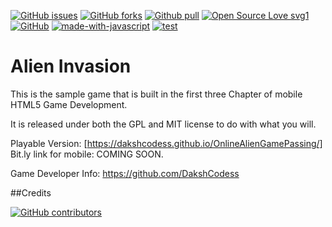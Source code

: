 [![GitHub issues](https://img.shields.io/github/issues/DakshCodess/OnlineAlienGame)](https://github.com/DakshCodess/OnlineAlienGame/issues) [![GitHub forks](https://img.shields.io/github/forks/DakshCodess/OnlineAlienGame)](https://github.com/DakshCodess/OnlineAlienGame/network/members) [![Github pull](https://img.shields.io/github/issues-pr/DakshCodess/OnlineAlienGame)](https://github.com/DakshCodess/OnlineAlienGame/pulls) [![Open Source Love svg1](https://badges.frapsoft.com/os/v1/open-source.svg?v=103)](https://github.com/ellerbrock/open-source-badges/) [![GitHub](https://badgen.net/badge/icon/github?icon=github&label)](https://github.com) [![made-with-javascript](https://img.shields.io/badge/Made%20with-JavaScript-1f425f.svg)](https://www.javascript.com) [![test](https://img.shields.io/badge/test-passing-lightdarkgreen.svg)](https://dakshcodess.github.io/OnlineAlienGamePassing)


Alien Invasion
==============
This is the sample game that is built in the first three Chapter of
mobile HTML5 Game Development.

It is released under both the GPL and MIT license to do with what you will.

Playable Version: [https://dakshcodess.github.io/OnlineAlienGamePassing/]
Bit.ly link for mobile: 
COMING SOON.

Game Developer Info: https://github.com/DakshCodess 

##Credits


[![GitHub contributors](https://contrib.rocks/image?repo=DakshCodess/OnlineAlienGamePassing)](https://github.com/DakshCodess/OnlineAlienGamePassing/graphs/contributors)
